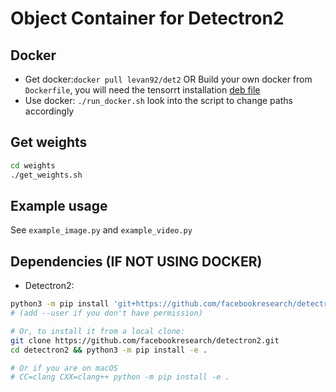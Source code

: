 
# Object Container for Detectron2

## Docker

- Get docker:`docker pull levan92/det2` OR Build your own docker from `Dockerfile`, you will need the tensorrt installation [deb file](https://drive.google.com/file/d/10NT4GYOAOjrwdSGPJS6v6uyVtduW-Pa3/view?usp=sharing)
- Use docker: `./run_docker.sh` look into the script to change paths accordingly

## Get weights

```bash
cd weights
./get_weights.sh
```

## Example usage

See `example_image.py` and `example_video.py`

## Dependencies (IF NOT USING DOCKER)

- Detectron2:

```bash
python3 -m pip install 'git+https://github.com/facebookresearch/detectron2.git'
# (add --user if you don't have permission)

# Or, to install it from a local clone:
git clone https://github.com/facebookresearch/detectron2.git
cd detectron2 && python3 -m pip install -e .

# Or if you are on macOS
# CC=clang CXX=clang++ python -m pip install -e .
```
